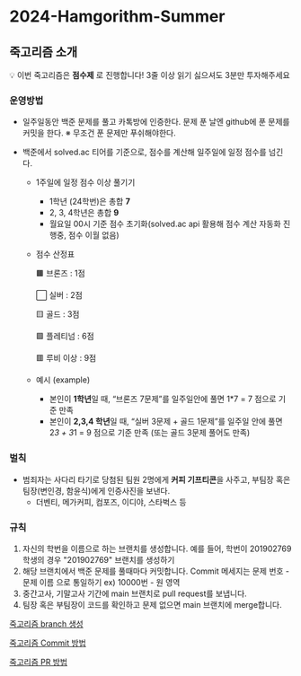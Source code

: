 
# 2024-Hamgorithm-Summer

## 죽고리즘 소개

💡 이번 죽고리즘은 **점수제** 로 진행합니다! 3줄 이상 읽기 싫으셔도 3분만 투자해주세요

### 운영방법

-   일주일동안 백준 문제를 풀고 카톡방에 인증한다. 문제 푼 날엔 github에 푼 문제를 커밋을 한다.
    ※ 무조건 푼 문제만 푸쉬해야한다.
-   백준에서 solved.ac 티어를 기준으로, 점수를 계산해 일주일에 일정 점수를 넘긴다.

    -   1주일에 일정 점수 이상 풀기기
        -   1학년 (24학번)은 총합 **7**
        -   2, 3, 4학년은 총합 **9**
        -   월요일 00시 기준 점수 초기화(solved.ac api 활용해 점수 계산 자동화 진행중, 점수 이월 없음)
    -   점수 산정표

        🟫 브론즈 : 1점

        ⬜ 실버 : 2점

        🟨 골드 : 3점

        🟩 플레티넘 : 6점

        🟥 루비 이상 : 9점

    -   예시 (example)
        -   본인이 **1학년**일 때, “브론즈 7문제”를 일주일안에 풀면 1\*7 = 7 점으로 기준 만족
        -   본인이 **2,3,4 학년**일 때, “실버 3문제 + 골드 1문제”를 일주일 안에 풀면 2*3 + 3*1 = 9 점으로 기준 만족 (또는 골드 3문제 풀어도 만족)

### 벌칙

-   범죄자는 사다리 타기로 당첨된 팀원 2명에게 **커피 기프티콘**을 사주고, 부팀장 혹은 팀장(변인경, 함윤식)에게 인증사진을 보낸다.
    -   더벤티, 메가커피, 컴포즈, 이디야, 스타벅스 등

### 규칙

1. 자신의 학번을 이름으로 하는 브랜치를 생성합니다. 예를 들어, 학번이 201902769 학생의 경우 "201902769" 브랜치를 생성하기
2. 해당 브랜치에서 백준 문제를 풀때마다 커밋합니다. Commit 메세지는 문제 번호 - 문제 이름 으로 통일하기 ex) 10000번 - 원 영역
3. 중간고사, 기말고사 기간에 main 브랜치로 pull request를 보냅니다.
4. 팀장 혹은 부팀장이 코드를 확인하고 문제 없으면 main 브랜치에 merge합니다.

[죽고리즘 branch 생성](https://www.notion.so/branch-cb779a068cc646889d3603961b54f323?pvs=21)

[죽고리즘 Commit 방법](https://www.notion.so/Commit-6bb1d7918606408daee57a23c279f851?pvs=21)

[죽고리즘 PR 방법](https://www.notion.so/PR-b1db8647648d404db01581a574785d93?pvs=21)
